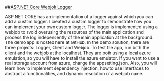 ##[ASP.NET Core Webjob Logger](https://oarklimited.wordpress.com/asp-net-core-azure-webjob-logger)

ASP.NET CORE has an implementation of a logger against which you can add a custom logger. I created a custom logger to demonstrate how you can implement your own custom logger. 
The logger is implemented using a webjob to avoid overusing the resources of the main application and process the log independently of the main application at the background.
The demo app is hosted here at GitHub. In the demo solution, there are three projects: Logger, Client and Webjob.
To test the app, run both the client and the webjob at the localhost. They are both using a local azure emulation, so you will have to install the azure emulator. 
If you want to use a real storage account from azure, change the appsetting.json.
Also, you will learn how to implement dependency injection, how to use Interfaces to abstract a functionalities, and dynamic resolution of a webjob name.

